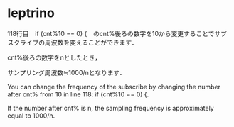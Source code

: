 # leptrino


118行目　if (cnt%10 == 0) {　のcnt%後ろの数字を10から変更することでサブスクライブの周波数を変えることができます．

cnt%後ろの数字をnとしたとき，

サンプリング周波数≒1000/nとなります．


You can change the frequency of the subscribe by changing the number after cnt% from 10 in line 118: if (cnt%10 == 0) {. 

If the number after cnt% is n, the sampling frequency is approximately equal to 1000/n.
